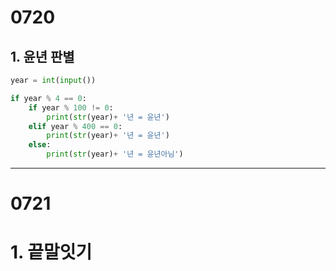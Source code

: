 # 0720

## 1. 윤년 판별

```python
year = int(input())

if year % 4 == 0:
    if year % 100 != 0:
        print(str(year)+ '년 = 윤년')
    elif year % 400 == 0:
        print(str(year)+ '년 = 윤년')
    else:
        print(str(year)+ '년 = 윤년아님')
```

---

# 0721

# 1. 끝말잇기

```python

```
